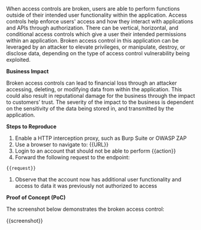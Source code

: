 When access controls are broken, users are able to perform functions outside of their intended user functionality within the application. Access controls help enforce users' access and how they interact with applications and APIs through authorization. There can be vertical, horizontal, and conditional access controls which give a user their intended permissions within an application. Broken access control in this application can be leveraged by an attacker to elevate privileges, or manipulate, destroy, or disclose data, depending on the type of access control vulnerability being exploited.

**Business Impact**

Broken access controls can lead to financial loss through an attacker accessing, deleting, or modifying data from within the application. This could also result in reputational damage for the business through the impact to customers’ trust. The severity of the impact to the business is dependent on the sensitivity of the data being stored in, and transmitted by the application.

**Steps to Reproduce**

1. Enable a HTTP interception proxy, such as Burp Suite or OWASP ZAP
1. Use a browser to navigate to: {{URL}}
1. Login to an account that should not be able to perform {{action}}
1. Forward the following request to the endpoint:

```HTTP
{{request}}
```

1. Observe that the account now has additional user functionality and access to data it was previously not authorized to access

**Proof of Concept (PoC)**

The screenshot below demonstrates the broken access control:

{{screenshot}}
